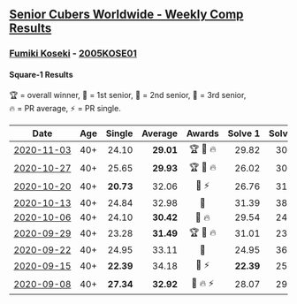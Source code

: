 <style>table {white-space: nowrap;}</style>

## [Senior Cubers Worldwide - Weekly Comp Results](/scw-comp/results/)
### [Fumiki Koseki](README.md) - [2005KOSE01](https://www.worldcubeassociation.org/persons/2005KOSE01?event=sq1)
#### Square-1 Results

<span style="white-space: nowrap;">🏆 = overall winner</span>, <span style="white-space: nowrap;">🥇 = 1st senior</span>, <span style="white-space: nowrap;">🥈 = 2nd senior</span>, <span style="white-space: nowrap;">🥉 = 3rd senior</span>, <span style="white-space: nowrap;">🔥 = PR average</span>, <span style="white-space: nowrap;">⚡ = PR single</span>.

| Date | Age | Single | Average | Awards | Solve 1 | Solve 2 | Solve 3 | Solve 4 | Solve 5 | Video |
| :--: | :--: | --: | --: | :--: | --: | --: | --: | --: | --: | :-- |
| [2020-11-03](../../results/2020-11-03/sq1.md) | 40+ | 24.10 | **29.01** | 🏆 🥇 🔥 | 29.82 | 30.23 | 26.99 | 39.57 | 24.10 | [Desktop](https://www.facebook.com/events/406412140373592/permalink/411440213204118) / [Mobile](https://m.facebook.com/events/406412140373592?view=permalink&id=411440213204118) |
| [2020-10-27](../../results/2020-10-27/sq1.md) | 40+ | 25.65 | **29.93** | 🏆 🥇 🔥 | 26.02 | 30.02 | 25.65 | 36.22 | 33.75 | [Desktop](https://www.facebook.com/events/3728096903891317/permalink/3740224232678584) / [Mobile](https://m.facebook.com/events/3728096903891317?view=permalink&id=3740224232678584) |
| [2020-10-20](../../results/2020-10-20/sq1.md) | 40+ | **20.73** | 32.06 | 🥈 ⚡ | 26.76 | 31.32 | 45.83 | **20.73** | 38.10 | [Desktop](https://www.facebook.com/events/3475733505840328/permalink/3494845720595773) / [Mobile](https://m.facebook.com/events/3475733505840328?view=permalink&id=3494845720595773) |
| [2020-10-13](../../results/2020-10-13/sq1.md) | 40+ | 24.84 | 32.98 | 🥈 | 31.39 | 38.12 | 29.42 | 48.08 | 24.84 | [Desktop](https://www.facebook.com/events/718285385437639/permalink/723752804890897) / [Mobile](https://m.facebook.com/events/718285385437639?view=permalink&id=723752804890897) |
| [2020-10-06](../../results/2020-10-06/sq1.md) | 40+ | 24.10 | **30.42** | 🥈 🔥 | 29.54 | 24.10 | 31.65 | 39.63 | 30.08 | [Desktop](https://www.facebook.com/events/365989921479949/permalink/371502230928718) / [Mobile](https://m.facebook.com/events/365989921479949?view=permalink&id=371502230928718) |
| [2020-09-29](../../results/2020-09-29/sq1.md) | 40+ | 23.28 | **31.49** | 🏆 🥇 🔥 | 31.01 | 23.28 | 31.64 | 44.36 | 31.82 | [Desktop](https://www.facebook.com/events/318437286122261/permalink/323630968936226) / [Mobile](https://m.facebook.com/events/318437286122261?view=permalink&id=323630968936226) |
| [2020-09-22](../../results/2020-09-22/sq1.md) | 40+ | 24.95 | 33.11 | 🥈 | 24.95 | 36.55 | 27.68 | 36.83 | 35.10 | [Desktop](https://www.facebook.com/events/361626694990606/permalink/362912241528718) / [Mobile](https://m.facebook.com/events/361626694990606?view=permalink&id=362912241528718) |
| [2020-09-15](../../results/2020-09-15/sq1.md) | 40+ | **22.39** | 34.18 | 🥈 ⚡ | **22.39** | 25.65 | 44.19 | DNF | 32.69 | [Desktop](https://www.facebook.com/events/681386202727964/permalink/684676809065570) / [Mobile](https://m.facebook.com/events/681386202727964?view=permalink&id=684676809065570) |
| [2020-09-08](../../results/2020-09-08/sq1.md) | 40+ | **27.34** | **32.92** | 🥈 🔥 ⚡ | 28.07 | 29.79 | 43.18 | **27.34** | 40.89 | [Desktop](https://www.facebook.com/events/1438001453064843/permalink/1443849212480067) / [Mobile](https://m.facebook.com/events/1438001453064843?view=permalink&id=1443849212480067) |


<!-- Global site tag (gtag.js) - Google Analytics -->
<script async src="https://www.googletagmanager.com/gtag/js?id=UA-86348435-3"></script>
<script>window.dataLayer = window.dataLayer || []; function gtag() {dataLayer.push(arguments);} gtag('js', new Date()); gtag('config', 'UA-86348435-3');</script>
